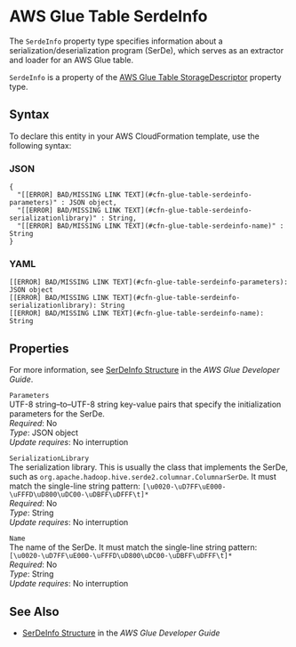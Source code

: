 # AWS Glue Table SerdeInfo<a name="aws-properties-glue-table-serdeinfo"></a>

<a name="aws-properties-glue-table-serdeinfo-description"></a>The `SerdeInfo` property type specifies information about a serialization/deserialization program \(SerDe\), which serves as an extractor and loader for an AWS Glue table\.

<a name="aws-properties-glue-table-serdeinfo-inheritance"></a> `SerdeInfo` is a property of the [AWS Glue Table StorageDescriptor](aws-properties-glue-table-storagedescriptor.md) property type\.

## Syntax<a name="aws-properties-glue-table-serdeinfo-syntax"></a>

To declare this entity in your AWS CloudFormation template, use the following syntax:

### JSON<a name="aws-properties-glue-table-serdeinfo-syntax.json"></a>

```
{
  "[[ERROR] BAD/MISSING LINK TEXT](#cfn-glue-table-serdeinfo-parameters)" : JSON object,
  "[[ERROR] BAD/MISSING LINK TEXT](#cfn-glue-table-serdeinfo-serializationlibrary)" : String,
  "[[ERROR] BAD/MISSING LINK TEXT](#cfn-glue-table-serdeinfo-name)" : String
}
```

### YAML<a name="aws-properties-glue-table-serdeinfo-syntax.yaml"></a>

```
[[ERROR] BAD/MISSING LINK TEXT](#cfn-glue-table-serdeinfo-parameters): JSON object
[[ERROR] BAD/MISSING LINK TEXT](#cfn-glue-table-serdeinfo-serializationlibrary): String
[[ERROR] BAD/MISSING LINK TEXT](#cfn-glue-table-serdeinfo-name): String
```

## Properties<a name="aws-properties-glue-table-serdeinfo-properties"></a>

For more information, see [SerDeInfo Structure](http://docs.aws.amazon.com/glue/latest/dg/aws-glue-api-catalog-tables.html#aws-glue-api-catalog-tables-SerDeInfo) in the *AWS Glue Developer Guide*\.

`Parameters`  
UTF\-8 string–to–UTF\-8 string key\-value pairs that specify the initialization parameters for the SerDe\.  
 *Required*: No  
 *Type*: JSON object  
 *Update requires*: No interruption 

`SerializationLibrary`  
The serialization library\. This is usually the class that implements the SerDe, such as `org.apache.hadoop.hive.serde2.columnar.ColumnarSerDe`\. It must match the single\-line string pattern: `[\u0020-\uD7FF\uE000-\uFFFD\uD800\uDC00-\uDBFF\uDFFF\t]*`  
 *Required*: No  
 *Type*: String  
 *Update requires*: No interruption 

`Name`  
The name of the SerDe\. It must match the single\-line string pattern: `[\u0020-\uD7FF\uE000-\uFFFD\uD800\uDC00-\uDBFF\uDFFF\t]*`  
 *Required*: No  
 *Type*: String  
 *Update requires*: No interruption 

## See Also<a name="aws-properties-glue-table-serdeinfo-seealso"></a>

+ [SerDeInfo Structure](http://docs.aws.amazon.com/glue/latest/dg/aws-glue-api-catalog-tables.html#aws-glue-api-catalog-tables-SerDeInfo) in the *AWS Glue Developer Guide*